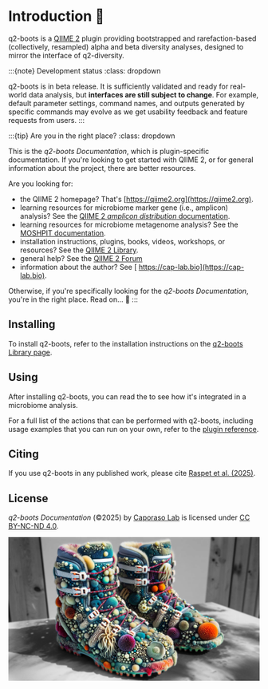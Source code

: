 # Introduction 🥾

q2-boots is a [QIIME 2](https://qiime2.org) plugin providing bootstrapped and rarefaction-based (collectively, resampled) alpha and beta diversity analyses, designed to mirror the interface of q2-diversity.

:::{note} Development status
:class: dropdown

q2-boots is in beta release.
It is sufficiently validated and ready for real-world data analysis, but **interfaces are still subject to change**.
For example, default parameter settings, command names, and outputs generated by specific commands may evolve as we get usability feedback and feature requests from users.
:::

:::{tip} Are you in the right place?
:class: dropdown

This is the *q2-boots Documentation*, which is plugin-specific documentation.
If you're looking to get started with QIIME 2, or for general information about the project, there are better resources.

Are you looking for:
- the QIIME 2 homepage? That's [https://qiime2.org](https://qiime2.org).
- learning resources for microbiome marker gene (i.e., amplicon) analysis? See the [QIIME 2 *amplicon distribution* documentation](https://amplicon-docs.readthedocs.io).
- learning resources for microbiome metagenome analysis? See the [MOSHPIT documentation](https://moshpit.readthedocs.io).
- installation instructions, plugins, books, videos, workshops, or resources? See the [QIIME 2 Library](https://library.qiime2.org).
- general help? See the [QIIME 2 Forum](https://forum.qiime2.org)
- information about the author? See [ https://cap-lab.bio](https://cap-lab.bio).

Otherwise, if you're specifically looking for the *q2-boots Documentation*, you're in the right place.
Read on... 📖
:::

## Installing

To install q2-boots, refer to the installation instructions on the [q2-boots Library page](https://library.qiime2.org/plugins/caporaso-lab/q2-boots).

## Using

After installing q2-boots, you can read the [](#gut-to-soil-tutorial) to see how it's integrated in a microbiome analysis.

For a full list of the actions that can be performed with q2-boots, including usage examples that you can run on your own, refer to the [plugin reference](#q2-plugin-boots).

## Citing

If you use q2-boots in any published work, please cite [Raspet et al. (2025)](https://doi.org/10.12688/f1000research.156295.1).

## License

 *q2-boots Documentation* (©2025) by [Caporaso Lab](https://cap-lab.bio) is licensed under [CC BY-NC-ND 4.0](https://creativecommons.org/licenses/by-nc-nd/4.0/deed.en).

![](./_static/q2-boots-ai-art.png)